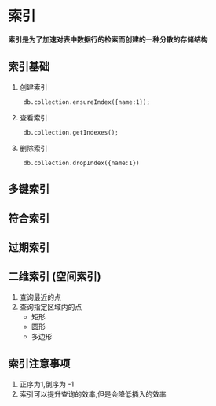 # 索引
**索引是为了加速对表中数据行的检索而创建的一种分散的存储结构**
## 索引基础
1. 创建索引  

        db.collection.ensureIndex({name:1});
2. 查看索引

        db.collection.getIndexes();
3. 删除索引
        
        db.collection.dropIndex({name:1})

## 多键索引
## 符合索引
## 过期索引
## 二维索引 (空间索引)  
1. 查询最近的点  
2. 查询指定区域内的点  
   - 矩形
   - 圆形
   - 多边形
## 索引注意事项
1. 正序为1,倒序为 -1
2. 索引可以提升查询的效率,但是会降低插入的效率   
     
